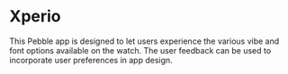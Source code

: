 # Xperio
This Pebble app is designed to let users experience the various vibe and font options available on the watch.
The user feedback can be used to incorporate user preferences in app design.
